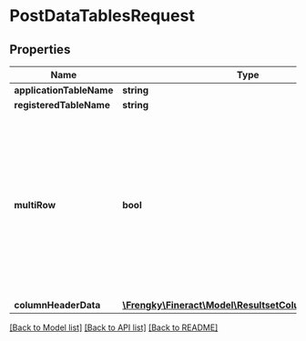 # PostDataTablesRequest

## Properties
Name | Type | Description | Notes
------------ | ------------- | ------------- | -------------
**applicationTableName** | **string** |  | [optional] 
**registeredTableName** | **string** |  | [optional] 
**multiRow** | **bool** | Allows to create multiple entries in the Data Table. Optional, defaults to false. If this property is not provided Data Table will allow only one entry. | [optional] 
**columnHeaderData** | [**\Frengky\Fineract\Model\ResultsetColumnHeaderData[]**](ResultsetColumnHeaderData.md) |  | [optional] 

[[Back to Model list]](../../README.md#documentation-for-models) [[Back to API list]](../../README.md#documentation-for-api-endpoints) [[Back to README]](../../README.md)

